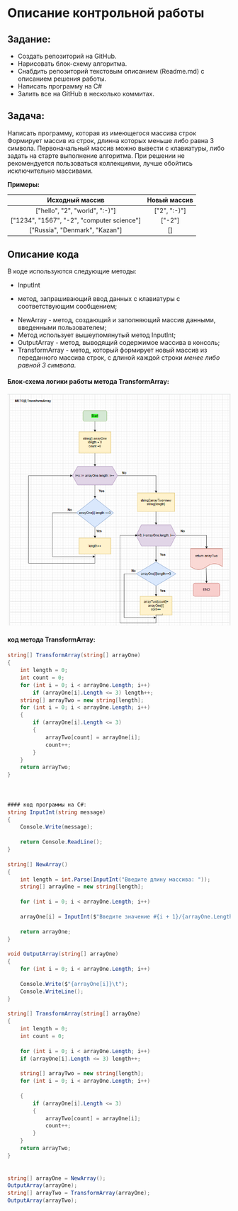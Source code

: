 # Описание контрольной работы 
## Задание:

* Создать репозиторий на GitHub.
* Нарисовать блок-схему алгоритма.
* Снабдить репозиторий текстовым описанием (Readme.md) с описанием решения работы.
* Написать программу на C#
* Залить все на GitHub в несколько коммитах.


## Задача: 
Написать программу, которая из имеющегося массива строк
Формирует массив из строк, длинна которых меньше либо равна 3 символа. Первоначальный массив можно вывести с клавиатуры, либо задать на старте выполнение алгоритма. При решении не рекомендуется пользоваться коллекциями, лучше обойтись исключительно массивами.

**Примеры:**

Исходный массив | Новый массив
:---: | :---:
["hello", "2", "world", ":-)"] | ["2", ":-)"]
["1234", "1567", "-2", "computer science"] | ["-2"]
["Russia", "Denmark", "Kazan"] | []


## Описание кода
В коде используются следующие методы:

* InputInt
 - метод, запрашивающий ввод данных с клавиатуры с соответствующим сообщением;
* NewArray - метод, создающий и заполняющий массив данными, введенными пользователем;
* Метод использует вышеупомянутый метод InputInt;
* OutputArray - метод, выводящий содержимое массива в консоль;
* TransformArray - метод, который формирует новый массив из переданного массива строк, с длиной каждой строки *менее либо равной 3 символа*.

#### Блок-схема логики работы метода TransformArray:

![Блок схема](testWork.png)

#### код метода TransformArray:

```c#
string[] TransformArray(string[] arrayOne)
{
    int length = 0;
    int count = 0;
    for (int i = 0; i < arrayOne.Length; i++)
        if (arrayOne[i].Length <= 3) length++;
    string[] arrayTwo = new string[length];
    for (int i = 0; i < arrayOne.Length; i++)
    {
        if (arrayOne[i].Length <= 3)
        {
            arrayTwo[count] = arrayOne[i];
            count++;
        }
    }
    return arrayTwo;
}



#### код программы на C#:
string InputInt(string message)
{
    Console.Write(message);

    return Console.ReadLine();
}

string[] NewArray()
{
    int length = int.Parse(InputInt("Введите длину массива: "));
    string[] arrayOne = new string[length];

    for (int i = 0; i < arrayOne.Length; i++)

    arrayOne[i] = InputInt($"Введите значение #{i + 1}/{arrayOne.Length}: ");
    
    return arrayOne;
}

void OutputArray(string[] arrayOne)
{
    for (int i = 0; i < arrayOne.Length; i++)

    Console.Write($"{arrayOne[i]}\t");
    Console.WriteLine();
}

string[] TransformArray(string[] arrayOne)
{
    int length = 0;
    int count = 0;

    for (int i = 0; i < arrayOne.Length; i++)
    if (arrayOne[i].Length <= 3) length++;
    
    string[] arrayTwo = new string[length];
    for (int i = 0; i < arrayOne.Length; i++)
    
    {
        if (arrayOne[i].Length <= 3)
        {
            arrayTwo[count] = arrayOne[i];
            count++;
        }
    }
    return arrayTwo;
}


string[] arrayOne = NewArray();
OutputArray(arrayOne);
string[] arrayTwo = TransformArray(arrayOne);
OutputArray(arrayTwo);
